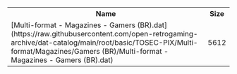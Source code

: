 <table>
<tr><th>Name</th><th>Size</th></tr>
<tr><td>
[Multi-format - Magazines - Gamers (BR).dat](https://raw.githubusercontent.com/open-retrogaming-archive/dat-catalog/main/root/basic/TOSEC-PIX/Multi-format/Magazines/Gamers (BR)/Multi-format - Magazines - Gamers (BR).dat)
</td><td>5612</td></tr>
</table>
